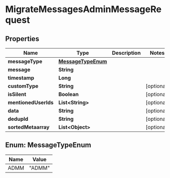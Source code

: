 

# MigrateMessagesAdminMessageRequest


## Properties

| Name | Type | Description | Notes |
|------------ | ------------- | ------------- | -------------|
|**messageType** | [**MessageTypeEnum**](#MessageTypeEnum) |  |  |
|**message** | **String** |  |  |
|**timestamp** | **Long** |  |  |
|**customType** | **String** |  |  [optional] |
|**isSilent** | **Boolean** |  |  [optional] |
|**mentionedUserIds** | **List&lt;String&gt;** |  |  [optional] |
|**data** | **String** |  |  [optional] |
|**dedupId** | **String** |  |  [optional] |
|**sortedMetaarray** | **List&lt;Object&gt;** |  |  [optional] |



## Enum: MessageTypeEnum

| Name | Value |
|---- | -----|
| ADMM | &quot;ADMM&quot; |



